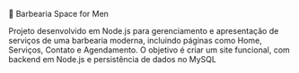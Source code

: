 💈 Barbearia Space for Men

Projeto desenvolvido em Node.js para gerenciamento e apresentação de serviços de uma barbearia moderna, incluindo páginas como Home, Serviços, Contato e Agendamento.
O objetivo é criar um site funcional, com backend em Node.js e persistência de dados no MySQL
